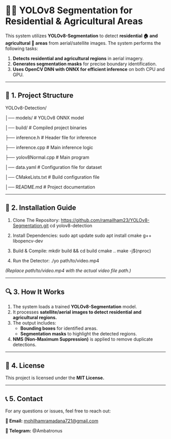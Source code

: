 # 🌾🏡 YOLOv8 Segmentation for Residential & Agricultural Areas

This system utilizes **YOLOv8-Segmentation** to detect **residential 🏠 and agricultural 🌾 areas** from aerial/satellite images.
The system performs the following tasks:
1. **Detects residential and agricultural regions** in aerial imagery.
2. **Generates segmentation masks** for precise boundary identification.
3. **Uses OpenCV DNN with ONNX for efficient inference** on both CPU and GPU.

---

## 📂 **1. Project Structure**
YOLOv8-Detection/

│── models/                        # YOLOv8 ONNX model

│── build/                         # Compiled project binaries

├── inference.h                    # Header file for inference

├── inference.cpp                  # Main inference logic

├── yolov8Normal.cpp               # Main program

│── data.yaml                      # Configuration file for dataset

│── CMakeLists.txt                 # Build configuration file

│── README.md                      # Project documentation


---

## 🔧 **2. Installation Guide**
1. Clone The Repository:
https://github.com/ramailham23/YOLOv8-Segmentation.git
cd yolov8-detection

2. Install Dependencies:
sudo apt update
sudo apt install cmake g++ libopencv-dev

3. Build & Compile:
mkdir build && cd build
cmake ..
make -j$(nproc)

4. Run the Detector:
./yo path/to/video.mp4

*(Replace path/to/video.mp4 with the actual video file path.)*

---

## 🔍 **3. How It Works**
1. The system loads a trained **YOLOv8-Segmentation** model.
2. It processes **satellite/aerial images to detect residential and agricultural regions.**
3. The output includes:
   - **Bounding boxes** for identified areas.
   - **Segmentation masks** to highlight the detected regions.
4. **NMS (Non-Maximum Suppression)** is applied to remove duplicate detections.

---

## 📌 **4. License**
This project is licensed under the **MIT License.**

---

## 📞 **5. Contact**
For any questions or issues, feel free to reach out:

**📩 Email:** mohilhamramadana721@gmail.com

**💬 Telegram:** @Ambatronus
